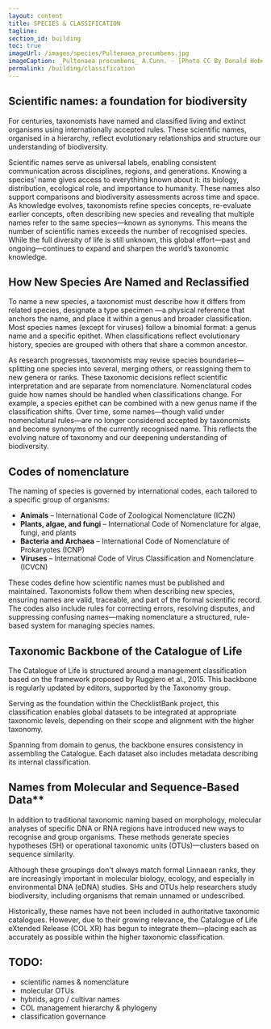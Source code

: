 ```yaml
---
layout: content
title: SPECIES & CLASSIFICATION
tagline: 
section_id: building
toc: true
imageUrl: /images/species/Pultenaea_procumbens.jpg    
imageCaption: _Pultenaea procumbens_ A.Cunn. - [Photo CC By Donald Hobern](https://www.flickr.com/photos/dhobern/5073041283)
permalink: /building/classification
---
```


## Scientific names: a foundation for biodiversity

For centuries, taxonomists have named and classified living and extinct organisms using internationally accepted rules. These scientific names, organised in a hierarchy, reflect evolutionary relationships and structure our understanding of biodiversity.

Scientific names serve as universal labels, enabling consistent communication across disciplines, regions, and generations.  Knowing a species’ name gives access to everything  known about it: its biology, distribution, ecological role, and importance to humanity. These names also support  comparisons and biodiversity assessments across time and space.
As knowledge evolves, taxonomists refine species concepts, re-evaluate earlier concepts, often describing new species and revealing that multiple names refer to the same species—known as synonyms. This means the number of scientific names exceeds the number of recognised species. While the full diversity of life is still unknown, this global effort—past and ongoing—continues to expand and sharpen the world’s taxonomic knowledge.

## How New Species Are Named and Reclassified

To name a new species, a taxonomist must describe how it differs from related species, designate a type specimen —a physical reference that anchors the name, and place it within a genus and broader classification. Most species names (except for viruses) follow a binomial format: a genus name and a specific epithet. When classifications reflect evolutionary history, species are grouped with others that share a common ancestor.

As research progresses, taxonomists may revise species boundaries—splitting one species into several, merging others, or reassigning them to new genera or ranks. These taxonomic decisions reflect scientific interpretation and are separate from nomenclature.
Nomenclatural codes guide how names should be handled when classifications change. For example, a species epithet can be combined with a new genus name if the classification shifts. Over time, some names—though valid under nomenclatural rules—are no longer considered accepted by taxonomists and become synonyms of the currently recognised name. This reflects the evolving nature of taxonomy and our deepening understanding of biodiversity.

## Codes of nomenclature 

The naming of species is governed by international codes, each tailored to a specific group of organisms:

- **Animals** – International Code of Zoological Nomenclature (ICZN)
- **Plants, algae, and fungi** – International Code of Nomenclature for algae, fungi, and plants 
- **Bacteria and Archaea** – International Code of Nomenclature of Prokaryotes (ICNP)
- **Viruses** – International Code of Virus Classification and Nomenclature (ICVCN)

These codes define how scientific names must be published and maintained. Taxonomists follow them when describing new species, ensuring names are valid, traceable, and part of the formal scientific record. The codes also include rules for correcting errors, resolving disputes, and suppressing confusing names—making nomenclature a structured, rule-based system for managing species names.

## Taxonomic Backbone of the Catalogue of Life

The Catalogue of Life is structured around a management classification based on the framework proposed by Ruggiero et al., 2015. This backbone is regularly updated by editors, supported by the Taxonomy group. 

Serving as the foundation within the ChecklistBank project, this classification enables global datasets to be integrated at appropriate taxonomic levels, depending on their scope and alignment with the higher taxonomy.

Spanning from domain to genus, the backbone ensures consistency in assembling the Catalogue. Each dataset also includes metadata describing its internal classification.


## Names from Molecular and Sequence-Based Data**

In addition to traditional taxonomic naming based on morphology, molecular analyses of specific DNA or RNA regions have introduced new ways to recognise and group organisms. These methods generate species hypotheses (SH) or operational taxonomic units (OTUs)—clusters based on sequence similarity.

Although these groupings don't always match formal Linnaean ranks, they are increasingly important in molecular biology, ecology, and especially in environmental DNA (eDNA) studies. SHs and OTUs help researchers study biodiversity, including organisms that remain unnamed or undescribed.

Historically, these names have not been included in authoritative taxonomic catalogues. However, due to their growing relevance, the Catalogue of Life eXtended Release (COL XR) has begun to integrate them—placing each as accurately as possible within the higher taxonomic classification.





## TODO:
 - scientific names & nomenclature
 - molecular OTUs
 - hybrids, agro / cultivar names
 - COL management hierarchy & phylogeny
 - classification governance
